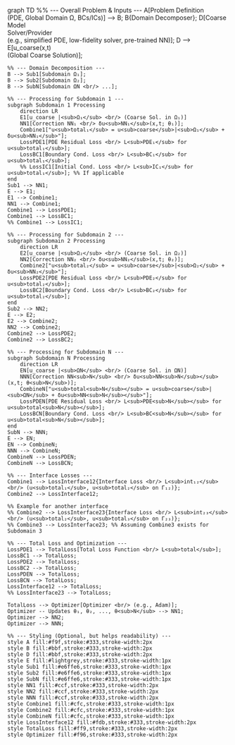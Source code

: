 graph TD
    %% --- Overall Problem & Inputs ---
    A[Problem Definition <br/> (PDE, Global Domain Ω, BCs/ICs)] --> B;
    B{Domain Decomposer};
    D[Coarse Model <br/> Solver/Provider <br/> (e.g., simplified PDE, low-fidelity solver, pre-trained NN)];
    D --> E[u_coarse(x,t) <br/> (Global Coarse Solution)];

    %% --- Domain Decomposition ---
    B --> Sub1[Subdomain Ω₁];
    B --> Sub2[Subdomain Ω₂];
    B --> SubN[Subdomain ΩN <br/> ...];

    %% --- Processing for Subdomain 1 ---
    subgraph Subdomain 1 Processing
        direction LR
        E1[u_coarse |<sub>Ω₁</sub> <br/> (Coarse Sol. in Ω₁)]
        NN1[Correction NN₁ <br/> δu<sub>NN₁</sub>(x,t; θ₁)];
        Combine1["u<sub>total₁</sub> = u<sub>coarse</sub>|<sub>Ω₁</sub> + δu<sub>NN₁</sub>"];
        LossPDE1[PDE Residual Loss <br/> L<sub>PDE₁</sub> for u<sub>total₁</sub>];
        LossBC1[Boundary Cond. Loss <br/> L<sub>BC₁</sub> for u<sub>total₁</sub>];
        %% LossIC1[Initial Cond. Loss <br/> L<sub>IC₁</sub> for u<sub>total₁</sub>]; %% If applicable
    end
    Sub1 --> NN1;
    E --> E1;
    E1 --> Combine1;
    NN1 --> Combine1;
    Combine1 --> LossPDE1;
    Combine1 --> LossBC1;
    %% Combine1 --> LossIC1;

    %% --- Processing for Subdomain 2 ---
    subgraph Subdomain 2 Processing
        direction LR
        E2[u_coarse |<sub>Ω₂</sub> <br/> (Coarse Sol. in Ω₂)]
        NN2[Correction NN₂ <br/> δu<sub>NN₂</sub>(x,t; θ₂)];
        Combine2["u<sub>total₂</sub> = u<sub>coarse</sub>|<sub>Ω₂</sub> + δu<sub>NN₂</sub>"];
        LossPDE2[PDE Residual Loss <br/> L<sub>PDE₂</sub> for u<sub>total₂</sub>];
        LossBC2[Boundary Cond. Loss <br/> L<sub>BC₂</sub> for u<sub>total₂</sub>];
    end
    Sub2 --> NN2;
    E --> E2;
    E2 --> Combine2;
    NN2 --> Combine2;
    Combine2 --> LossPDE2;
    Combine2 --> LossBC2;

    %% --- Processing for Subdomain N ---
    subgraph Subdomain N Processing
        direction LR
        EN[u_coarse |<sub>ΩN</sub> <br/> (Coarse Sol. in ΩN)]
        NNN[Correction NN<sub>N</sub> <br/> δu<sub>NN<sub>N</sub></sub>(x,t; θ<sub>N</sub>)];
        CombineN["u<sub>total<sub>N</sub></sub> = u<sub>coarse</sub>|<sub>ΩN</sub> + δu<sub>NN<sub>N</sub></sub>"];
        LossPDEN[PDE Residual Loss <br/> L<sub>PDE<sub>N</sub></sub> for u<sub>total<sub>N</sub></sub>];
        LossBCN[Boundary Cond. Loss <br/> L<sub>BC<sub>N</sub></sub> for u<sub>total<sub>N</sub></sub>];
    end
    SubN --> NNN;
    E --> EN;
    EN --> CombineN;
    NNN --> CombineN;
    CombineN --> LossPDEN;
    CombineN --> LossBCN;

    %% --- Interface Losses ---
    Combine1 --> LossInterface12{Interface Loss <br/> L<sub>int₁₂</sub> <br/> (u<sub>total₁</sub>, u<sub>total₂</sub> on Γ₁₂)};
    Combine2 --> LossInterface12;

    %% Example for another interface
    %% Combine2 --> LossInterface23{Interface Loss <br/> L<sub>int₂₃</sub> <br/> (u<sub>total₂</sub>, u<sub>total₃</sub> on Γ₂₃)};
    %% Combine3 --> LossInterface23; %% Assuming Combine3 exists for Subdomain 3

    %% --- Total Loss and Optimization ---
    LossPDE1 --> TotalLoss[Total Loss Function <br/> L<sub>total</sub>];
    LossBC1 --> TotalLoss;
    LossPDE2 --> TotalLoss;
    LossBC2 --> TotalLoss;
    LossPDEN --> TotalLoss;
    LossBCN --> TotalLoss;
    LossInterface12 --> TotalLoss;
    %% LossInterface23 --> TotalLoss;

    TotalLoss --> Optimizer[Optimizer <br/> (e.g., Adam)];
    Optimizer -- Updates θ₁, θ₂, ..., θ<sub>N</sub> --> NN1;
    Optimizer --> NN2;
    Optimizer --> NNN;

    %% --- Styling (Optional, but helps readability) ---
    style A fill:#f9f,stroke:#333,stroke-width:2px
    style B fill:#bbf,stroke:#333,stroke-width:2px
    style D fill:#bbf,stroke:#333,stroke-width:2px
    style E fill:#lightgrey,stroke:#333,stroke-width:1px
    style Sub1 fill:#e6ffe6,stroke:#333,stroke-width:1px
    style Sub2 fill:#e6ffe6,stroke:#333,stroke-width:1px
    style SubN fill:#e6ffe6,stroke:#333,stroke-width:1px
    style NN1 fill:#ccf,stroke:#333,stroke-width:2px
    style NN2 fill:#ccf,stroke:#333,stroke-width:2px
    style NNN fill:#ccf,stroke:#333,stroke-width:2px
    style Combine1 fill:#cfc,stroke:#333,stroke-width:1px
    style Combine2 fill:#cfc,stroke:#333,stroke-width:1px
    style CombineN fill:#cfc,stroke:#333,stroke-width:1px
    style LossInterface12 fill:#fdb,stroke:#333,stroke-width:2px
    style TotalLoss fill:#ff9,stroke:#333,stroke-width:2px
    style Optimizer fill:#f96,stroke:#333,stroke-width:2px